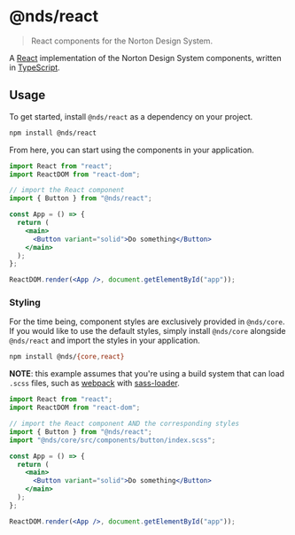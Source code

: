 # @nds/react

> React components for the Norton Design System.

A [React](https://reactjs.org/) implementation of the Norton Design System components, written in [TypeScript](https://www.typescriptlang.org/).

## Usage

To get started, install `@nds/react` as a dependency on your project.

```sh
npm install @nds/react
```

From here, you can start using the components in your application.

```jsx
import React from "react";
import ReactDOM from "react-dom";

// import the React component
import { Button } from "@nds/react";

const App = () => {
  return (
    <main>
      <Button variant="solid">Do something</Button>
    </main>
  );
};

ReactDOM.render(<App />, document.getElementById("app"));
```

### Styling

For the time being, component styles are exclusively provided in `@nds/core`.
If you would like to use the default styles, simply install `@nds/core` alongside `@nds/react` and import the styles in your application.

```sh
npm install @nds/{core,react}
```

**NOTE**: this example assumes that you're using a build system that can load `.scss` files, such as [webpack](https://webpack.js.org/) with [sass-loader](https://github.com/webpack-contrib/sass-loader).

```jsx
import React from "react";
import ReactDOM from "react-dom";

// import the React component AND the corresponding styles
import { Button } from "@nds/react";
import "@nds/core/src/components/button/index.scss";

const App = () => {
  return (
    <main>
      <Button variant="solid">Do something</Button>
    </main>
  );
};

ReactDOM.render(<App />, document.getElementById("app"));
```
